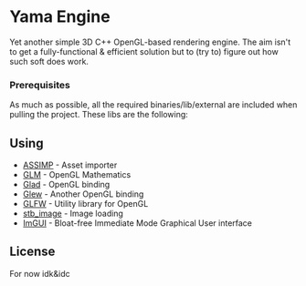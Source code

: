 # Yama Engine

Yet another simple 3D C++ OpenGL-based rendering engine. The aim isn't to get a fully-functional & efficient solution but to (try to) figure out how such soft does work.

### Prerequisites

As much as possible, all the required binaries/lib/external are included when pulling the project.
These libs are the following:

## Using

* [ASSIMP](http://www.assimp.org/) - Asset importer
* [GLM](https://glm.g-truc.net/0.9.8/index.html) - OpenGL Mathematics
* [Glad](http://glad.dav1d.de/) - OpenGL binding
* [Glew](http://glew.sourceforge.net/) - Another OpenGL binding
* [GLFW](http://www.glfw.org/) - Utility library for OpenGL
* [stb_image](https://github.com/nothings/stb) - Image loading
* [ImGUI](https://github.com/ocornut/imgui) - Bloat-free Immediate Mode Graphical User interface

## License

For now idk&idc
